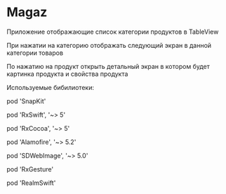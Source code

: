 # Magaz
Приложение отображающие список категории продуктов в TableView

При нажатии на категорию отображать следующий экран в данной категории товаров

По нажатию на продукт открыть детальный экран в котором будет картинка продукта и свойства продукта

Используемые бибилиотеки:

pod 'SnapKit'

pod 'RxSwift', '~> 5'

pod 'RxCocoa', '~> 5'

pod 'Alamofire', '~> 5.2'

pod 'SDWebImage', '~> 5.0'

pod 'RxGesture'

pod 'RealmSwift'
